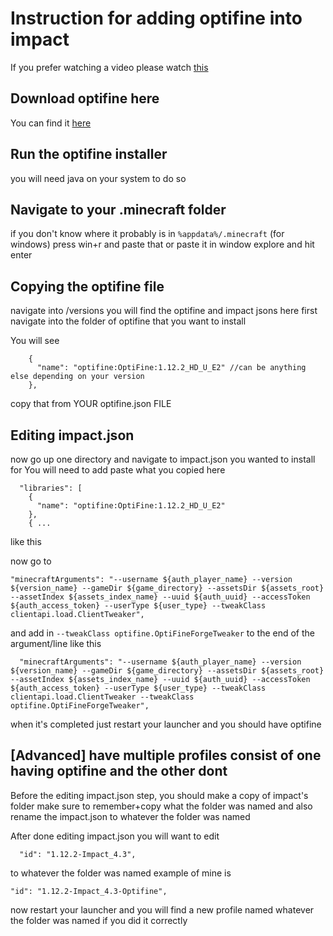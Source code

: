 # Instruction for adding optifine into impact
If you prefer watching a video please watch [this](https://www.youtube.com/watch?v=o1LHq6L0ibk)
## Download optifine here
You can find it [here](optifine.net)

## Run the optifine installer
you will need java on your system to do so

## Navigate to your .minecraft folder
if you don't know where it probably is in `%appdata%/.minecraft` (for windows)
press win+r and paste that or paste it in window explore and hit enter

## Copying the optifine file
navigate into /versions
you will find the optifine and impact jsons here
first navigate into the folder of optifine that you want to install

You will see
```
    {
      "name": "optifine:OptiFine:1.12.2_HD_U_E2" //can be anything else depending on your version
    },
```
copy that from YOUR optifine.json FILE

## Editing impact.json
now go up one directory and navigate to impact.json you wanted to install for
You will need to add paste what you copied here
```
  "libraries": [
    {
      "name": "optifine:OptiFine:1.12.2_HD_U_E2"
    },
    { ...
```
like this

now go to
```
"minecraftArguments": "--username ${auth_player_name} --version ${version_name} --gameDir ${game_directory} --assetsDir ${assets_root} --assetIndex ${assets_index_name} --uuid ${auth_uuid} --accessToken ${auth_access_token} --userType ${user_type} --tweakClass clientapi.load.ClientTweaker",
```
and add in `--tweakClass optifine.OptiFineForgeTweaker` to the end of the argument/line
like this
```
  "minecraftArguments": "--username ${auth_player_name} --version ${version_name} --gameDir ${game_directory} --assetsDir ${assets_root} --assetIndex ${assets_index_name} --uuid ${auth_uuid} --accessToken ${auth_access_token} --userType ${user_type} --tweakClass clientapi.load.ClientTweaker --tweakClass optifine.OptiFineForgeTweaker",
```
when it's completed just restart your launcher and you should have optifine

## [Advanced] have multiple profiles consist of one having optifine and the other dont
Before the editing impact.json step, you should make a copy of impact's folder
make sure to remember+copy what the folder was named
and also rename the impact.json to whatever the folder was named

After done editing impact.json you will want to edit
```
  "id": "1.12.2-Impact_4.3",
```
to whatever the folder was named
example of mine is
```
"id": "1.12.2-Impact_4.3-Optifine",
```
now restart your launcher and you will find a new profile named whatever the folder was named if you did it correctly
